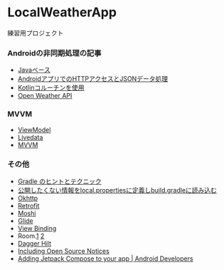 # LocalWeatherApp
練習用プロジェクト

### Androidの非同期処理の記事
- [Javaベース](https://codezine.jp/article/detail/13199)
- [AndroidアプリでのHTTPアクセスとJSONデータ処理](https://codezine.jp/article/detail/13233)
- [Kotlinコルーチンを使用](https://codezine.jp/article/detail/13407)
- [Open Weather API](https://openweathermap.org/api)

### MVVM
- [ViewModel](https://developer.android.com/topic/libraries/architecture/viewmodel?hl=ja)
- [Livedata](https://developer.android.com/topic/libraries/architecture/livedata?hl=ja)
- [MVVM](https://qiita.com/sdkei/items/a48ae24536562ed000b3)

### その他
- [Gradle のヒントとテクニック](https://developer.android.com/studio/build/gradle-tips?hl=ja)
- [公開したくない情報をlocal.propertiesに定義しbuild.gradleに読み込む](https://qiita.com/kuwapp/items/dc6e42692e72037c9336)
- [Okhttp](https://square.github.io/okhttp)
- [Retrofit](https://square.github.io/retrofit/)
- [Moshi](https://github.com/square/moshi)
- [Glide](https://github.com/bumptech/glide)
- [View Binding](https://developer.android.com/topic/libraries/view-binding)
- Room.[1](https://developer.android.com/training/data-storage/room?hl=ja) [2](https://developer.android.com/training/data-storage/room/async-queries?hl=ja)
- [Dagger Hilt](https://developer.android.com/training/dependency-injection/hilt-android)
- [Including Open Source Notices](https://developers.google.com/android/guides/opensource)
- [Adding Jetpack Compose to your app | Android Developers](https://developer.android.com/jetpack/compose/interop/adding)